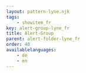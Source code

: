 ```yaml
---
layout: pattern-lyne.njk
tags: 
    - showitem_fr
key: alert-group-lyne_fr
title: Alert-Group
parent: alert-folder-lyne_fr
order: 40
availablelanguages: 
    - de
    - en
---
```


